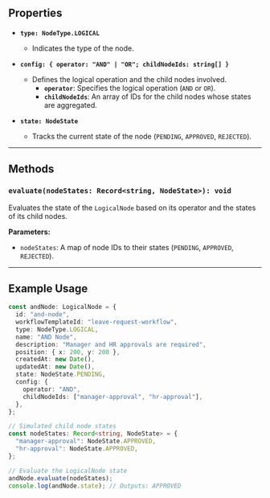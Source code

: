
## Properties

- **`type: NodeType.LOGICAL`**
  - Indicates the type of the node.

- **`config: { operator: "AND" | "OR"; childNodeIds: string[] }`**
  - Defines the logical operation and the child nodes involved.
    - **`operator`**: Specifies the logical operation (`AND` or `OR`).
    - **`childNodeIds`**: An array of IDs for the child nodes whose states are aggregated.

- **`state: NodeState`**
  - Tracks the current state of the node (`PENDING`, `APPROVED`, `REJECTED`).

---

## Methods

### `evaluate(nodeStates: Record<string, NodeState>): void`
Evaluates the state of the `LogicalNode` based on its operator and the states of its child nodes.

**Parameters:**
- `nodeStates`: A map of node IDs to their states (`PENDING`, `APPROVED`, `REJECTED`).

---

## Example Usage

```typescript
const andNode: LogicalNode = {
  id: "and-node",
  workflowTemplateId: "leave-request-workflow",
  type: NodeType.LOGICAL,
  name: "AND Node",
  description: "Manager and HR approvals are required",
  position: { x: 200, y: 200 },
  createdAt: new Date(),
  updatedAt: new Date(),
  state: NodeState.PENDING,
  config: {
    operator: "AND",
    childNodeIds: ["manager-approval", "hr-approval"],
  },
};

// Simulated child node states
const nodeStates: Record<string, NodeState> = {
  "manager-approval": NodeState.APPROVED,
  "hr-approval": NodeState.APPROVED,
};

// Evaluate the LogicalNode state
andNode.evaluate(nodeStates);
console.log(andNode.state); // Outputs: APPROVED
```